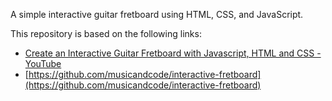 A simple interactive guitar fretboard using HTML, CSS, and JavaScript.

This repository is based on the following links:

- [Create an Interactive Guitar Fretboard with Javascript, HTML and CSS - YouTube](https://www.youtube.com/playlist?list=PLXAhCH9FJ8zViqdqhsSP7iyCrVDoUGb3P)
- [https://github.com/musicandcode/interactive-fretboard](https://github.com/musicandcode/interactive-fretboard)

